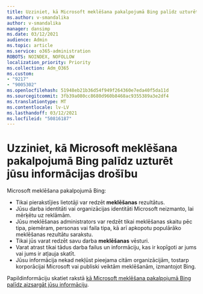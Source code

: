 ```yaml
---
title: Uzziniet, kā Microsoft meklēšana pakalpojumā Bing palīdz uzturēt jūsu informācijas drošību
ms.author: v-smandalika
author: v-smandalika
manager: dansimp
ms.date: 03/12/2021
audience: Admin
ms.topic: article
ms.service: o365-administration
ROBOTS: NOINDEX, NOFOLLOW
localization_priority: Priority
ms.collection: Adm_O365
ms.custom:
- "9217"
- "9005302"
ms.openlocfilehash: 51948eb21b36d54f949f264360e7eda40f5da11d
ms.sourcegitcommit: 3fb39a080cc8680d960b8468ac9355389a3e2df4
ms.translationtype: MT
ms.contentlocale: lv-LV
ms.lasthandoff: 03/12/2021
ms.locfileid: "50816187"
---
```

# <a name="learn-how-microsoft-search-in-bing-helps-keep-your-information-secure"></a>Uzziniet, kā Microsoft meklēšana pakalpojumā Bing palīdz uzturēt jūsu informācijas drošību

Microsoft meklēšana pakalpojumā Bing:

- Tikai pierakstījies lietotāji var redzēt **meklēšanas** rezultātus.
- Jūsu darba identitāti vai organizācijas identitāti Microsoft neizmanto, lai mērķētu uz reklāmām.
- Jūsu meklēšanas administrators var redzēt tikai meklēšanas skaitu pēc tipa, piemēram, personas vai faila tipa, kā arī apkopotu populārāko meklēšanas rezultātu sarakstu.
- Tikai jūs varat redzēt savu darba **meklēšanas** vēsturi.
- Varat atrast tikai tādus darba failus un informāciju, kas ir kopīgoti ar jums vai jums ir atļauja skatīt.
- Jūsu informācija nekad nekļūst pieejama citām organizācijām, tostarp korporācijai Microsoft vai publiski veiktām meklēšanām, izmantojot Bing.

Papildinformāciju skatiet rakstā [kā Microsoft meklēšana pakalpojumā Bing palīdz aizsargāt jūsu informāciju](https://support.microsoft.com/office/how-microsoft-search-in-bing-helps-keep-your-info-secure-cbce46ae-bb1f-4d0e-86f1-5984f4589113).

